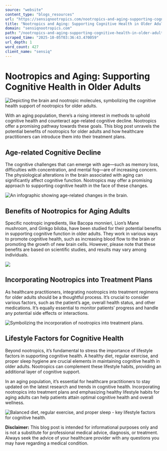 ```yaml
---
source: "website"
content_type: "blogs_resources"
url: "https://sensiqnootropics.com/nootropics-and-aging-supporting-cognitive-health-in-older-adults/"
title: "Nootropics and Aging: Supporting Cognitive Health in Older Adults"
domain: "sensiqnootropics.com"
path: "/nootropics-and-aging-supporting-cognitive-health-in-older-adults/"
scraped_time: "2025-10-05T03:36:43.470059"
url_depth: 1
word_count: 427
client_name: "sensiq"
---
```


# Nootropics and Aging: Supporting Cognitive Health in Older Adults

![Depicting the brain and nootropic molecules, symbolizing the cognitive health support of nootropics for older adults.](https://sensiqnootropics.com/wp-content/uploads/2023/05/thebrainandnootropicmolecules.jpg)

With an aging population, there’s a rising interest in methods to uphold cognitive health and counteract age-related cognitive decline. Nootropics offer a promising pathway towards these goals. This blog post unravels the potential benefits of nootropics for older adults and how healthcare practitioners can introduce them into their treatment plans.

## Age-related Cognitive Decline

The cognitive challenges that can emerge with age—such as memory loss, difficulties with concentration, and mental fog—are of increasing concern. The physiological alterations in the brain associated with aging can significantly affect cognitive function. Nootropics may offer a promising approach to supporting cognitive health in the face of these changes.

![An infographic showing age-related changes in the brain.](https://sensiqnootropics.com/wp-content/uploads/2023/05/infographicshowingagerelatedchangesinthebrain.jpg)

## Benefits of Nootropics for Aging Adults

Specific nootropic ingredients, like Bacopa monnieri, Lion’s Mane mushroom, and Ginkgo biloba, have been studied for their potential benefits in supporting cognitive function in older adults. They work in various ways to promote cognitive health, such as increasing blood flow to the brain or promoting the growth of new brain cells. However, please note that these benefits are based on scientific studies, and results may vary among individuals.

![](https://sensiqnootropics.com/wp-content/uploads/2023/07/Packaging_Bottle_withPill.png)

## Incorporating Nootropics into Treatment Plans

As healthcare practitioners, integrating nootropics into treatment regimens for older adults should be a thoughtful process. It’s crucial to consider various factors, such as the patient’s age, overall health status, and other medications. It’s equally essential to monitor patients’ progress and handle any potential side effects or interactions.

![Symbolizing the incorporation of nootropics into treatment plans.](https://sensiqnootropics.com/wp-content/uploads/2023/05/anotepadwithtreatmentplan.jpg)

## Lifestyle Factors for Cognitive Health

Beyond nootropics, it’s fundamental to stress the importance of lifestyle factors in supporting cognitive health. A healthy diet, regular exercise, and proper sleep hygiene are crucial elements in maintaining cognitive health in older adults. Nootropics can complement these lifestyle habits, providing an additional layer of cognitive support.

In an aging population, it’s essential for healthcare practitioners to stay updated on the latest research and trends in cognitive health. Incorporating nootropics into treatment plans and emphasizing healthy lifestyle habits for aging adults can help patients attain optimal cognitive health and overall wellness.

![Balanced diet, regular exercise, and proper sleep - key lifestyle factors for cognitive health.](https://sensiqnootropics.com/wp-content/uploads/2023/05/balanceddietregularexercised-propersleep.jpg)

**Disclaimer:** This blog post is intended for informational purposes only and is not a substitute for professional medical advice, diagnosis, or treatment. Always seek the advice of your healthcare provider with any questions you may have regarding a medical condition.